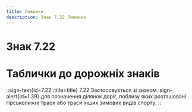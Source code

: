 ```yaml
---
title: Лижники
description: Знак 7.22 Лижники
---
```

# Знак 7.22
# Таблички до дорожніх знаків
::sign-text{id=7.22 :title=title}
7.22 Застосовується зі знаком :sign-alert{id=1.39} для позначення ділянок доріг, поблизу яких розташовані гірськолижні траси або траси інших зимових видів спорту.
::